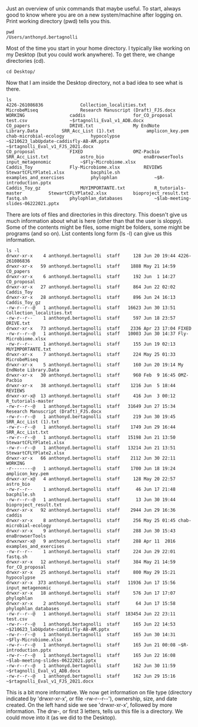 Just an overview of unix commands that maybe useful.
To start, always good to know where you are on a new system/machine after logging on.
Print working directory (pwd) tells you this.

```
pwd
/Users/anthonyd.bertagnolli
```
Most of the time you start in your home directory. 
I typically like working on my Desktop (but you could work anywhere).
To get there, we change directories (cd).

```
cd Desktop/
```
Now that I am inside the Desktop directory, not a bad idea to see what is there.

```
ls
4226-261086836				Collection_localities.txt		MicrobeMiseq				Research Manuscript (Draft)_FJS.docx	WORKING					caddis					for_CO_proposal				test.csv				~$rtagnolli_Eval_v1_ADB.docx
CO_papers				DRIVE.txt				My EndNote Library.Data			SRR_Acc_List (1).txt			amplicon_key.pem			chab-microbial-ecology			hypocolypse				~$210623_labUpdate-caddisfly-AB-AM.pptx	~$rtagnolli_Eval_v1_FJS_2021.docx
CO_proposal				FIXED					OMZ-Pacbio				SRR_Acc_List.txt			astro_bio				enaBrowserTools				input_metagenomic			~$Fly-Microbiome.xlsx
Caddis_Toy				Fly-Microbiome.xlsx			REVIEWS					StewartCFLYPlate1.xlsx			bacphile.sh				examples_and_exercises			phylophlan				~$R-introduction.pptx
Caddis_Toy_gz				MUYIMPORTANTE.txt			R_tutorials-master			StewartCFLYPlate2.xlsx			bioproject_result.txt			fastq.sh				phylophlan_databases			~$lab-meeting-slides-06222021.pptx
```

There are lots of files and directories in this directory. 
This doesn't give us much information about what is here (other than that the user is sloppy). Some of the contents might be files, some might be folders,
some might be programs (and so on). List contents long form (ls -l) can give us this information.

```
ls -l
drwxr-xr-x    4 anthonyd.bertagnolli  staff     128 Jun 20 19:44 4226-261086836
drwxr-xr-x   59 anthonyd.bertagnolli  staff    1888 May 21 14:59 CO_papers
drwxr-xr-x    6 anthonyd.bertagnolli  staff     192 Jun  1 14:27 CO_proposal
drwxr-xr-x   27 anthonyd.bertagnolli  staff     864 Jun 22 02:02 Caddis_Toy
drwxr-xr-x   28 anthonyd.bertagnolli  staff     896 Jun 24 16:13 Caddis_Toy_gz
-rw-r--r--@   1 anthonyd.bertagnolli  staff   16623 Jun 30 13:51 Collection_localities.txt
-rw-r--r--    1 anthonyd.bertagnolli  staff     597 Jun 18 23:57 DRIVE.txt
drwxr-xr-x   73 anthonyd.bertagnolli  staff    2336 Apr 23 17:04 FIXED
-rw-r--r--@   1 anthonyd.bertagnolli  staff   10003 Jun 30 14:37 Fly-Microbiome.xlsx
-rw-r--r--    1 anthonyd.bertagnolli  staff     155 Jun 19 02:13 MUYIMPORTANTE.txt
drwxr-xr-x    7 anthonyd.bertagnolli  staff     224 May 25 01:33 MicrobeMiseq
drwxr-xr-x    5 anthonyd.bertagnolli  staff     160 Jun 20 19:14 My EndNote Library.Data
drwxr-xr-x   30 anthonyd.bertagnolli  staff     960 Feb  9 16:45 OMZ-Pacbio
drwxr-xr-x   38 anthonyd.bertagnolli  staff    1216 Jun  5 18:44 REVIEWS
drwxr-xr-x@  13 anthonyd.bertagnolli  staff     416 Jun  3 00:12 R_tutorials-master
-rw-r--r--@   1 anthonyd.bertagnolli  staff   31649 Jun 27 15:34 Research Manuscript (Draft)_FJS.docx
-rw-r--r--@   1 anthonyd.bertagnolli  staff     219 Jun 30 19:45 SRR_Acc_List (1).txt
-rw-r--r--@   1 anthonyd.bertagnolli  staff    1749 Jun 29 16:44 SRR_Acc_List.txt
-rw-r--r--@   1 anthonyd.bertagnolli  staff   15198 Jun 21 13:50 StewartCFLYPlate1.xlsx
-rw-r--r--@   1 anthonyd.bertagnolli  staff   13214 Jun 21 13:51 StewartCFLYPlate2.xlsx
drwxr-xr-x   66 anthonyd.bertagnolli  staff    2112 Jun 30 22:11 WORKING
-r--------@   1 anthonyd.bertagnolli  staff    1700 Jun 18 19:24 amplicon_key.pem
drwxr-xr-x@   4 anthonyd.bertagnolli  staff     128 May 20 22:57 astro_bio
-rw-r--r--    1 anthonyd.bertagnolli  staff      46 Jun 17 21:48 bacphile.sh
-rw-r--r--@   1 anthonyd.bertagnolli  staff      13 Jun 30 19:44 bioproject_result.txt
drwxr-xr-x   92 anthonyd.bertagnolli  staff    2944 Jun 29 16:36 caddis
drwxr-xr-x    8 anthonyd.bertagnolli  staff     256 May 25 01:45 chab-microbial-ecology
drwxr-xr-x    9 anthonyd.bertagnolli  staff     288 Jun 30 15:43 enaBrowserTools
drwxrwxr-x@   9 anthonyd.bertagnolli  staff     288 Apr 11  2016 examples_and_exercises
-rw-r--r--    1 anthonyd.bertagnolli  staff     224 Jun 29 22:01 fastq.sh
drwxr-xr-x   12 anthonyd.bertagnolli  staff     384 May 21 14:59 for_CO_proposal
drwxr-xr-x   25 anthonyd.bertagnolli  staff     800 May 29 15:21 hypocolypse
drwxr-xr-x  373 anthonyd.bertagnolli  staff   11936 Jun 17 15:56 input_metagenomic
drwxr-xr-x   18 anthonyd.bertagnolli  staff     576 Jun 17 17:07 phylophlan
drwxr-xr-x    2 anthonyd.bertagnolli  staff      64 Jun 17 15:58 phylophlan_databases
-rw-r--r--@   1 anthonyd.bertagnolli  staff  183454 Jun 22 23:11 test.csv
-rw-r--r--@   1 anthonyd.bertagnolli  staff     165 Jun 22 14:53 ~$210623_labUpdate-caddisfly-AB-AM.pptx
-rw-r--r--@   1 anthonyd.bertagnolli  staff     165 Jun 30 14:31 ~$Fly-Microbiome.xlsx
-rw-r--r--@   1 anthonyd.bertagnolli  staff     165 Jun 21 00:08 ~$R-introduction.pptx
-rw-r--r--@   1 anthonyd.bertagnolli  staff     165 Jun 22 16:08 ~$lab-meeting-slides-06222021.pptx
-rw-r--r--@   1 anthonyd.bertagnolli  staff     162 Jun 30 11:59 ~$rtagnolli_Eval_v1_ADB.docx
-rw-r--r--@   1 anthonyd.bertagnolli  staff     162 Jun 29 15:16 ~$rtagnolli_Eval_v1_FJS_2021.docx
```

This is a bit more informative. We now get information on file type (directory indicated by 'drwxr-xr-x', or file -rw-r--r--'), ownership, size, and date created. 
On the left hand side we see 'drwxr-xr-x', followed by more information. The drw-, or first 3 letters, tells us this file is a directory. 
We could move into it (as we did to the Desktop).
